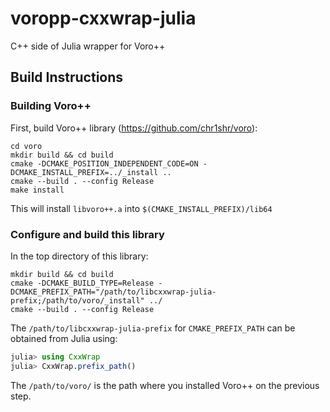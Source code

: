 # voropp-cxxwrap-julia
C++ side of Julia wrapper for Voro++

## Build Instructions

### Building Voro++
First, build Voro++ library (https://github.com/chr1shr/voro):
```
cd voro
mkdir build && cd build
cmake -DCMAKE_POSITION_INDEPENDENT_CODE=ON -DCMAKE_INSTALL_PREFIX=../_install ..
cmake --build . --config Release
make install
```
This will install `libvoro++.a` into `$(CMAKE_INSTALL_PREFIX)/lib64`

### Configure and build this library
In the top directory of this library:
```
mkdir build && cd build
cmake -DCMAKE_BUILD_TYPE=Release -DCMAKE_PREFIX_PATH="/path/to/libcxxwrap-julia-prefix;/path/to/voro/_install" ../
cmake --build . --config Release
```

The `/path/to/libcxxwrap-julia-prefix` for `CMAKE_PREFIX_PATH` can be obtained from Julia using:
```julia
julia> using CxxWrap
julia> CxxWrap.prefix_path()
```

The `/path/to/voro/` is the path where you installed Voro++ on the previous step.